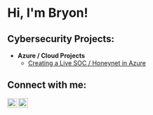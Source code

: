 <h1>Hi, I'm Bryon! </h1>

<h2>Cybersecurity Projects:</h2>

- <b>Azure / Cloud Projects</b>
  - [Creating a Live SOC / Honeynet in Azure](https://github.com/bry-lab/Cloud-SOC)

<h2> Connect with me:</h2>

[<img align="left" alt="JoshMadakor | LinkedIn" width="22px" src="https://cdn.jsdelivr.net/npm/simple-icons@v3/icons/linkedin.svg" />][linkedin]
[<img align="left" alt="JoshMadakor | Instagram" width="22px" src="https://cdn.jsdelivr.net/npm/simple-icons@v3/icons/instagram.svg" />][instagram]

[instagram]: https://www.instagram.com/bryon.nguyen/
[linkedin]: https://www.linkedin.com/in/bryon-nguyen-0033b6257/
